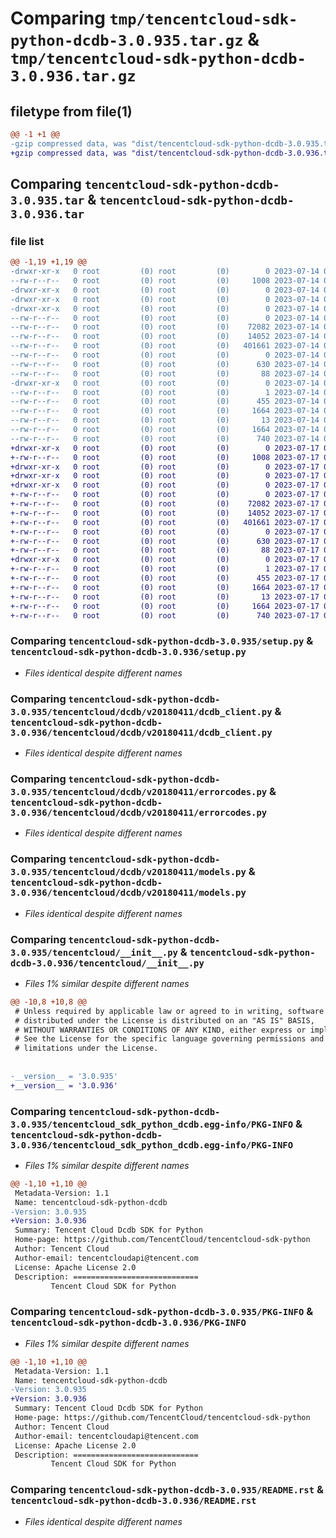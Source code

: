 # Comparing `tmp/tencentcloud-sdk-python-dcdb-3.0.935.tar.gz` & `tmp/tencentcloud-sdk-python-dcdb-3.0.936.tar.gz`

## filetype from file(1)

```diff
@@ -1 +1 @@
-gzip compressed data, was "dist/tencentcloud-sdk-python-dcdb-3.0.935.tar", last modified: Fri Jul 14 00:22:16 2023, max compression
+gzip compressed data, was "dist/tencentcloud-sdk-python-dcdb-3.0.936.tar", last modified: Mon Jul 17 00:23:22 2023, max compression
```

## Comparing `tencentcloud-sdk-python-dcdb-3.0.935.tar` & `tencentcloud-sdk-python-dcdb-3.0.936.tar`

### file list

```diff
@@ -1,19 +1,19 @@
-drwxr-xr-x   0 root         (0) root         (0)        0 2023-07-14 00:22:16.000000 tencentcloud-sdk-python-dcdb-3.0.935/
--rw-r--r--   0 root         (0) root         (0)     1008 2023-07-14 00:22:16.000000 tencentcloud-sdk-python-dcdb-3.0.935/setup.py
-drwxr-xr-x   0 root         (0) root         (0)        0 2023-07-14 00:22:16.000000 tencentcloud-sdk-python-dcdb-3.0.935/tencentcloud/
-drwxr-xr-x   0 root         (0) root         (0)        0 2023-07-14 00:22:16.000000 tencentcloud-sdk-python-dcdb-3.0.935/tencentcloud/dcdb/
-drwxr-xr-x   0 root         (0) root         (0)        0 2023-07-14 00:22:16.000000 tencentcloud-sdk-python-dcdb-3.0.935/tencentcloud/dcdb/v20180411/
--rw-r--r--   0 root         (0) root         (0)        0 2023-07-14 00:22:16.000000 tencentcloud-sdk-python-dcdb-3.0.935/tencentcloud/dcdb/v20180411/__init__.py
--rw-r--r--   0 root         (0) root         (0)    72082 2023-07-14 00:22:16.000000 tencentcloud-sdk-python-dcdb-3.0.935/tencentcloud/dcdb/v20180411/dcdb_client.py
--rw-r--r--   0 root         (0) root         (0)    14052 2023-07-14 00:22:16.000000 tencentcloud-sdk-python-dcdb-3.0.935/tencentcloud/dcdb/v20180411/errorcodes.py
--rw-r--r--   0 root         (0) root         (0)   401661 2023-07-14 00:22:16.000000 tencentcloud-sdk-python-dcdb-3.0.935/tencentcloud/dcdb/v20180411/models.py
--rw-r--r--   0 root         (0) root         (0)        0 2023-07-14 00:22:16.000000 tencentcloud-sdk-python-dcdb-3.0.935/tencentcloud/dcdb/__init__.py
--rw-r--r--   0 root         (0) root         (0)      630 2023-07-14 00:22:16.000000 tencentcloud-sdk-python-dcdb-3.0.935/tencentcloud/__init__.py
--rw-r--r--   0 root         (0) root         (0)       88 2023-07-14 00:22:16.000000 tencentcloud-sdk-python-dcdb-3.0.935/setup.cfg
-drwxr-xr-x   0 root         (0) root         (0)        0 2023-07-14 00:22:16.000000 tencentcloud-sdk-python-dcdb-3.0.935/tencentcloud_sdk_python_dcdb.egg-info/
--rw-r--r--   0 root         (0) root         (0)        1 2023-07-14 00:22:16.000000 tencentcloud-sdk-python-dcdb-3.0.935/tencentcloud_sdk_python_dcdb.egg-info/dependency_links.txt
--rw-r--r--   0 root         (0) root         (0)      455 2023-07-14 00:22:16.000000 tencentcloud-sdk-python-dcdb-3.0.935/tencentcloud_sdk_python_dcdb.egg-info/SOURCES.txt
--rw-r--r--   0 root         (0) root         (0)     1664 2023-07-14 00:22:16.000000 tencentcloud-sdk-python-dcdb-3.0.935/tencentcloud_sdk_python_dcdb.egg-info/PKG-INFO
--rw-r--r--   0 root         (0) root         (0)       13 2023-07-14 00:22:16.000000 tencentcloud-sdk-python-dcdb-3.0.935/tencentcloud_sdk_python_dcdb.egg-info/top_level.txt
--rw-r--r--   0 root         (0) root         (0)     1664 2023-07-14 00:22:16.000000 tencentcloud-sdk-python-dcdb-3.0.935/PKG-INFO
--rw-r--r--   0 root         (0) root         (0)      740 2023-07-14 00:22:16.000000 tencentcloud-sdk-python-dcdb-3.0.935/README.rst
+drwxr-xr-x   0 root         (0) root         (0)        0 2023-07-17 00:23:22.000000 tencentcloud-sdk-python-dcdb-3.0.936/
+-rw-r--r--   0 root         (0) root         (0)     1008 2023-07-17 00:23:21.000000 tencentcloud-sdk-python-dcdb-3.0.936/setup.py
+drwxr-xr-x   0 root         (0) root         (0)        0 2023-07-17 00:23:22.000000 tencentcloud-sdk-python-dcdb-3.0.936/tencentcloud/
+drwxr-xr-x   0 root         (0) root         (0)        0 2023-07-17 00:23:22.000000 tencentcloud-sdk-python-dcdb-3.0.936/tencentcloud/dcdb/
+drwxr-xr-x   0 root         (0) root         (0)        0 2023-07-17 00:23:22.000000 tencentcloud-sdk-python-dcdb-3.0.936/tencentcloud/dcdb/v20180411/
+-rw-r--r--   0 root         (0) root         (0)        0 2023-07-17 00:23:21.000000 tencentcloud-sdk-python-dcdb-3.0.936/tencentcloud/dcdb/v20180411/__init__.py
+-rw-r--r--   0 root         (0) root         (0)    72082 2023-07-17 00:23:21.000000 tencentcloud-sdk-python-dcdb-3.0.936/tencentcloud/dcdb/v20180411/dcdb_client.py
+-rw-r--r--   0 root         (0) root         (0)    14052 2023-07-17 00:23:21.000000 tencentcloud-sdk-python-dcdb-3.0.936/tencentcloud/dcdb/v20180411/errorcodes.py
+-rw-r--r--   0 root         (0) root         (0)   401661 2023-07-17 00:23:21.000000 tencentcloud-sdk-python-dcdb-3.0.936/tencentcloud/dcdb/v20180411/models.py
+-rw-r--r--   0 root         (0) root         (0)        0 2023-07-17 00:23:21.000000 tencentcloud-sdk-python-dcdb-3.0.936/tencentcloud/dcdb/__init__.py
+-rw-r--r--   0 root         (0) root         (0)      630 2023-07-17 00:23:21.000000 tencentcloud-sdk-python-dcdb-3.0.936/tencentcloud/__init__.py
+-rw-r--r--   0 root         (0) root         (0)       88 2023-07-17 00:23:22.000000 tencentcloud-sdk-python-dcdb-3.0.936/setup.cfg
+drwxr-xr-x   0 root         (0) root         (0)        0 2023-07-17 00:23:22.000000 tencentcloud-sdk-python-dcdb-3.0.936/tencentcloud_sdk_python_dcdb.egg-info/
+-rw-r--r--   0 root         (0) root         (0)        1 2023-07-17 00:23:22.000000 tencentcloud-sdk-python-dcdb-3.0.936/tencentcloud_sdk_python_dcdb.egg-info/dependency_links.txt
+-rw-r--r--   0 root         (0) root         (0)      455 2023-07-17 00:23:22.000000 tencentcloud-sdk-python-dcdb-3.0.936/tencentcloud_sdk_python_dcdb.egg-info/SOURCES.txt
+-rw-r--r--   0 root         (0) root         (0)     1664 2023-07-17 00:23:22.000000 tencentcloud-sdk-python-dcdb-3.0.936/tencentcloud_sdk_python_dcdb.egg-info/PKG-INFO
+-rw-r--r--   0 root         (0) root         (0)       13 2023-07-17 00:23:22.000000 tencentcloud-sdk-python-dcdb-3.0.936/tencentcloud_sdk_python_dcdb.egg-info/top_level.txt
+-rw-r--r--   0 root         (0) root         (0)     1664 2023-07-17 00:23:22.000000 tencentcloud-sdk-python-dcdb-3.0.936/PKG-INFO
+-rw-r--r--   0 root         (0) root         (0)      740 2023-07-17 00:23:21.000000 tencentcloud-sdk-python-dcdb-3.0.936/README.rst
```

### Comparing `tencentcloud-sdk-python-dcdb-3.0.935/setup.py` & `tencentcloud-sdk-python-dcdb-3.0.936/setup.py`

 * *Files identical despite different names*

### Comparing `tencentcloud-sdk-python-dcdb-3.0.935/tencentcloud/dcdb/v20180411/dcdb_client.py` & `tencentcloud-sdk-python-dcdb-3.0.936/tencentcloud/dcdb/v20180411/dcdb_client.py`

 * *Files identical despite different names*

### Comparing `tencentcloud-sdk-python-dcdb-3.0.935/tencentcloud/dcdb/v20180411/errorcodes.py` & `tencentcloud-sdk-python-dcdb-3.0.936/tencentcloud/dcdb/v20180411/errorcodes.py`

 * *Files identical despite different names*

### Comparing `tencentcloud-sdk-python-dcdb-3.0.935/tencentcloud/dcdb/v20180411/models.py` & `tencentcloud-sdk-python-dcdb-3.0.936/tencentcloud/dcdb/v20180411/models.py`

 * *Files identical despite different names*

### Comparing `tencentcloud-sdk-python-dcdb-3.0.935/tencentcloud/__init__.py` & `tencentcloud-sdk-python-dcdb-3.0.936/tencentcloud/__init__.py`

 * *Files 1% similar despite different names*

```diff
@@ -10,8 +10,8 @@
 # Unless required by applicable law or agreed to in writing, software
 # distributed under the License is distributed on an "AS IS" BASIS,
 # WITHOUT WARRANTIES OR CONDITIONS OF ANY KIND, either express or implied.
 # See the License for the specific language governing permissions and
 # limitations under the License.
 
 
-__version__ = '3.0.935'
+__version__ = '3.0.936'
```

### Comparing `tencentcloud-sdk-python-dcdb-3.0.935/tencentcloud_sdk_python_dcdb.egg-info/PKG-INFO` & `tencentcloud-sdk-python-dcdb-3.0.936/tencentcloud_sdk_python_dcdb.egg-info/PKG-INFO`

 * *Files 1% similar despite different names*

```diff
@@ -1,10 +1,10 @@
 Metadata-Version: 1.1
 Name: tencentcloud-sdk-python-dcdb
-Version: 3.0.935
+Version: 3.0.936
 Summary: Tencent Cloud Dcdb SDK for Python
 Home-page: https://github.com/TencentCloud/tencentcloud-sdk-python
 Author: Tencent Cloud
 Author-email: tencentcloudapi@tencent.com
 License: Apache License 2.0
 Description: ============================
         Tencent Cloud SDK for Python
```

### Comparing `tencentcloud-sdk-python-dcdb-3.0.935/PKG-INFO` & `tencentcloud-sdk-python-dcdb-3.0.936/PKG-INFO`

 * *Files 1% similar despite different names*

```diff
@@ -1,10 +1,10 @@
 Metadata-Version: 1.1
 Name: tencentcloud-sdk-python-dcdb
-Version: 3.0.935
+Version: 3.0.936
 Summary: Tencent Cloud Dcdb SDK for Python
 Home-page: https://github.com/TencentCloud/tencentcloud-sdk-python
 Author: Tencent Cloud
 Author-email: tencentcloudapi@tencent.com
 License: Apache License 2.0
 Description: ============================
         Tencent Cloud SDK for Python
```

### Comparing `tencentcloud-sdk-python-dcdb-3.0.935/README.rst` & `tencentcloud-sdk-python-dcdb-3.0.936/README.rst`

 * *Files identical despite different names*

